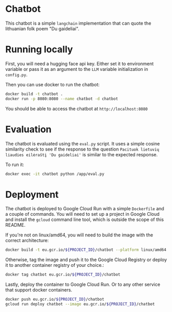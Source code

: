# Chatbot

This chatbot is a simple `langchain` implementation that can quote the lithuanian folk poem "Du gaideliai".

# Running locally

First, you will need a hugging face api key. Either set it to environment variable or pass it as an argument to the `LLM` variable initialization in `config.py`.

Then you can use docker to run the chatbot:

```bash
docker build -t chatbot .
docker run -p 8080:8080 --name chatbot -d chatbot
```

You should be able to access the chatbot at `http://localhost:8080`

# Evaluation

The chatbot is evaluated using the `eval.py` script.
It uses a simple cosine similarity check to see if the response to the question `Pacituok lietuvių liaudies eilėraštį 'Du gaideliai'` is similar to the expected response.

To run it:

```bash
docker exec -it chatbot python /app/eval.py
```

# Deployment

The chatbot is deployed to Google Cloud Run with a simple `Dockerfile` and a couple of commands.
You will need to set up a project in Google Cloud and install the `gcloud` command line tool, which is outside the scope of this README.

If you're not on linux/amd64, you will need to build the image with the correct architecture:

```bash
docker build -t eu.gcr.io/${PROJECT_ID}/chatbot --platform linux/amd64 .
```

Otherwise, tag the image and push it to the Google Cloud Registry or deploy it to another container registry of your choice.:

```bash
docker tag chatbot eu.gcr.io/${PROJECT_ID}/chatbot
```

Lastly, deploy the container to Google Cloud Run. Or to any other service that support docker containers.

```bash
docker push eu.gcr.io/${PROJECT_ID}/chatbot
gcloud run deploy chatbot --image eu.gcr.io/${PROJECT_ID}/chatbot
```
